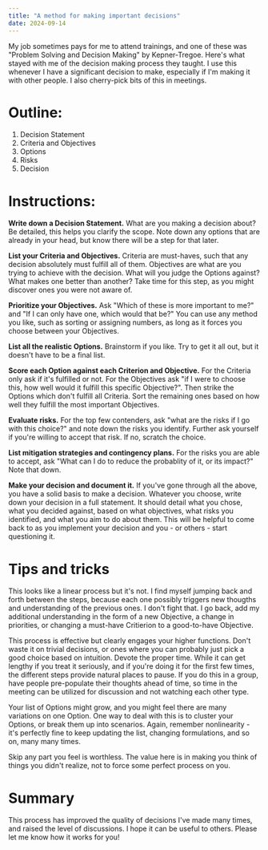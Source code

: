 ```yaml
---
title: "A method for making important decisions"
date: 2024-09-14
---
```


My job sometimes pays for me to attend trainings, and one of these was "Problem Solving and Decision Making" by Kepner-Tregoe. 
Here's what stayed with me of the decision making process they taught. I use this whenever I have a significant decision to make, 
especially if I'm making it with other people. I also cherry-pick bits of this in meetings. 

# Outline:
1. Decision Statement
2. Criteria and Objectives
3. Options
4. Risks
5. Decision

# Instructions:

**Write down a Decision Statement.** What are you making a decision about? Be detailed, this helps you clarify the scope. 
Note down any options that are already in your head, but know there will be a step for that later. 

**List your Criteria and Objectives.** Criteria are must-haves, such that any decision absolutely must fulfill all of them. 
Objectives are what are you trying to achieve with the decision. What will you judge the Options against? 
What makes one better than another? Take time for this step, as you might discover ones you were not aware of.

**Prioritize your Objectives.** Ask "Which of these is more important to me?" and "If I can only have one, 
which would that be?" You can use any method you like, such as sorting or assigning numbers, 
as long as it forces you choose between your Objectives. 

**List all the realistic Options.** Brainstorm if you like. 
Try to get it all out, but it doesn't have to be a final list.

**Score each Option against each Criterion and Objective.** For the Criteria only ask if it's fulfilled or not. 
For the Objectives ask "if I were to choose this, how well would it fulfill this specific Objective?". 
Then strike the Options which don't fulfill all Criteria. Sort the remaining ones based on how well they fulfill the most important Objectives. 

**Evaluate risks.** For the top few contenders, ask "what are the risks if I go with this choice?" 
and note down the risks you identify. Further ask yourself if you're willing to accept that risk. If no, scratch the choice.

**List mitigation strategies and contingency plans.** For the risks you are able to accept, ask 
"What can I do to reduce the probablity of it, or its impact?" Note that down.

**Make your decision and document it.** If you've gone through all the above, you have a solid basis to make a decision. 
Whatever you choose, write down your decision in a full statement. It should detail what you chose, 
what you decided against, based on what objectives, what risks you identified, and what you aim to do about them. 
This will be helpful to come back to as you implement your decision and you - or others - start questioning it. 

# Tips and tricks

This looks like a linear process but it's not. I find myself jumping back and forth between the steps, 
because each one possibly triggers new thougths and understanding of the previous ones. I don't fight that. 
I go back, add my additional understanding in the form of a new Objective, a change in priorities, 
or changing a must-have Critierion to a good-to-have Objective. 

This process is effective but clearly engages your higher functions. Don't waste it on trivial decisions, 
or ones where you can probably just pick a good choice based on intuition. Devote the proper time. 
While it can get lengthy if you treat it seriously, and if you're doing it for the first few times, 
the different steps provide natural places to pause. If you do this in a group, have people pre-populate 
their thoughts ahead of time, so time in the meeting can be utilized for discussion and not watching each other type. 

Your list of Options might grow, and you might feel there are many variations on one Option. 
One way to deal with this is to cluster your Options, or break them up into scenarios. 
Again, remember nonlinearity - it's perfectly fine to keep updating the list, changing formulations, and so on, many many times. 

Skip any part you feel is worthless. The value here is in making you think of things you didn't realize, not to force some perfect process on you. 

# Summary

This process has improved the quality of decisions I've made many times, and raised the level of discussions. 
I hope it can be useful to others. 
Please let me know how it works for you!
